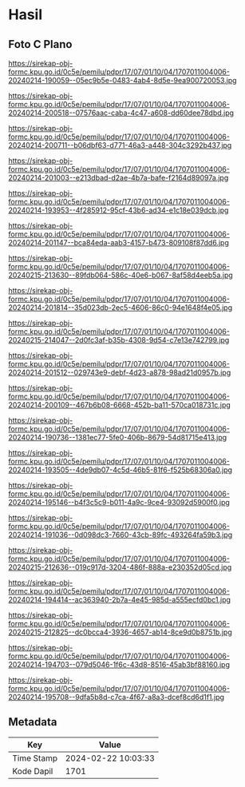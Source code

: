 # Hasil

## Foto C Plano

https://sirekap-obj-formc.kpu.go.id/0c5e/pemilu/pdpr/17/07/01/10/04/1707011004006-20240214-190059--05ec9b5e-0483-4ab4-8d5e-9ea900720053.jpg

https://sirekap-obj-formc.kpu.go.id/0c5e/pemilu/pdpr/17/07/01/10/04/1707011004006-20240214-200518--07576aac-caba-4c47-a608-dd60dee78dbd.jpg

https://sirekap-obj-formc.kpu.go.id/0c5e/pemilu/pdpr/17/07/01/10/04/1707011004006-20240214-200711--b06dbf63-d771-46a3-a448-304c3292b437.jpg

https://sirekap-obj-formc.kpu.go.id/0c5e/pemilu/pdpr/17/07/01/10/04/1707011004006-20240214-201003--e213dbad-d2ae-4b7a-bafe-f2164d89097a.jpg

https://sirekap-obj-formc.kpu.go.id/0c5e/pemilu/pdpr/17/07/01/10/04/1707011004006-20240214-193953--4f285912-95cf-43b6-ad34-e1c18e039dcb.jpg

https://sirekap-obj-formc.kpu.go.id/0c5e/pemilu/pdpr/17/07/01/10/04/1707011004006-20240214-201147--bca84eda-aab3-4157-b473-809108f87dd6.jpg

https://sirekap-obj-formc.kpu.go.id/0c5e/pemilu/pdpr/17/07/01/10/04/1707011004006-20240215-213630--89fdb064-586c-40e6-b067-8af58d4eeb5a.jpg

https://sirekap-obj-formc.kpu.go.id/0c5e/pemilu/pdpr/17/07/01/10/04/1707011004006-20240214-201814--35d023db-2ec5-4606-86c0-94e1648f4e05.jpg

https://sirekap-obj-formc.kpu.go.id/0c5e/pemilu/pdpr/17/07/01/10/04/1707011004006-20240215-214047--2d0fc3af-b35b-4308-9d54-c7e13e742799.jpg

https://sirekap-obj-formc.kpu.go.id/0c5e/pemilu/pdpr/17/07/01/10/04/1707011004006-20240214-201512--029743e9-debf-4d23-a878-98ad21d0957b.jpg

https://sirekap-obj-formc.kpu.go.id/0c5e/pemilu/pdpr/17/07/01/10/04/1707011004006-20240214-200109--467b6b08-6668-452b-ba11-570ca018731c.jpg

https://sirekap-obj-formc.kpu.go.id/0c5e/pemilu/pdpr/17/07/01/10/04/1707011004006-20240214-190736--1381ec77-5fe0-406b-8679-54d81715e413.jpg

https://sirekap-obj-formc.kpu.go.id/0c5e/pemilu/pdpr/17/07/01/10/04/1707011004006-20240214-193505--4de9db07-4c5d-46b5-81f6-f525b68306a0.jpg

https://sirekap-obj-formc.kpu.go.id/0c5e/pemilu/pdpr/17/07/01/10/04/1707011004006-20240214-195146--b4f3c5c9-b011-4a9c-9ce4-93092d5900f0.jpg

https://sirekap-obj-formc.kpu.go.id/0c5e/pemilu/pdpr/17/07/01/10/04/1707011004006-20240214-191036--0d098dc3-7660-43cb-89fc-493264fa59b3.jpg

https://sirekap-obj-formc.kpu.go.id/0c5e/pemilu/pdpr/17/07/01/10/04/1707011004006-20240215-212636--019c917d-3204-486f-888a-e230352d05cd.jpg

https://sirekap-obj-formc.kpu.go.id/0c5e/pemilu/pdpr/17/07/01/10/04/1707011004006-20240214-194414--ac363940-2b7a-4e45-985d-a555ecfd0bc1.jpg

https://sirekap-obj-formc.kpu.go.id/0c5e/pemilu/pdpr/17/07/01/10/04/1707011004006-20240215-212825--dc0bcca4-3936-4657-ab14-8ce9d0b8751b.jpg

https://sirekap-obj-formc.kpu.go.id/0c5e/pemilu/pdpr/17/07/01/10/04/1707011004006-20240214-194703--079d5046-1f6c-43d8-8516-45ab3bf88160.jpg

https://sirekap-obj-formc.kpu.go.id/0c5e/pemilu/pdpr/17/07/01/10/04/1707011004006-20240214-195708--9dfa5b8d-c7ca-4f67-a8a3-dcef8cd6d1f1.jpg


## Metadata

| Key        | Value               |
| ---------- | ------------------- |
| Time Stamp | 2024-02-22 10:03:33 |
| Kode Dapil | 1701                |



